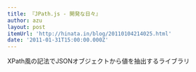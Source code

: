 ```yaml
---
title: 『JPath.js - 開発な日々』
author: azu
layout: post
itemUrl: 'http://hinata.in/blog/20110104214025.html'
date: '2011-01-31T15:00:00.000Z'
---
```

XPath風の記法でJSONオブジェクトから値を抽出するライブラリ
